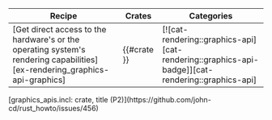 | Recipe | Crates | Categories |
|--------|--------|------------|
| [Get direct access to the hardware's or the operating system's rendering capabilities][ex-rendering_graphics-api-graphics] | {{#crate }} | [![cat-rendering::graphics-api][cat-rendering::graphics-api-badge]][cat-rendering::graphics-api] |

<div class="hidden">
[graphics_apis.incl: crate, title (P2)](https://github.com/john-cd/rust_howto/issues/456)

</div>

